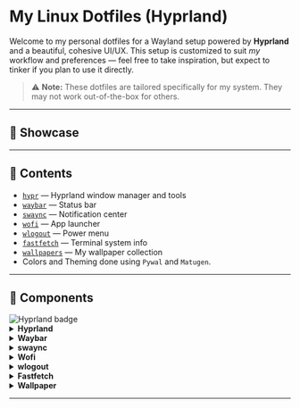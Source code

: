# My Linux Dotfiles (Hyprland)

Welcome to my personal dotfiles for a Wayland setup powered by **Hyprland** and a beautiful, cohesive UI/UX. This setup is customized to suit *my* workflow and preferences — feel free to take inspiration, but expect to tinker if you plan to use it directly.

> ⚠️ **Note:** These dotfiles are tailored specifically for my system. They may not work out-of-the-box for others.

---

## 📸 Showcase


---

## 📁 Contents

- [`hypr`](.config/hypr) — Hyprland window manager and tools
- [`waybar`](.config/waybar) — Status bar
- [`swaync`](.config/swaync) — Notification center
- [`wofi`](.config/wofi) — App launcher
- [`wlogout`](.config/wlogout) — Power menu
- [`fastfetch`](.config/fastfetch) — Terminal system info
- [`wallpapers`](wallpapers) — My wallpaper collection
- Colors and Theming done using `Pywal` and `Matugen`.

---

## 🔧 Components

<img src="https://img.shields.io/badge/Hyprland-58E1FF?style=flat&logo=hyprland&logoColor=white" alt="Hyprland badge" />
<details>
<summary><strong>Hyprland</strong></summary><br>

<table>
 <tr>
    <td><img src="./screenshots/hypr/shot_1.png" width="1200"/></td>
    <td><img src="./screenshots/hypr/shot_2.png" width="1200"/></td>
    <td><img src="./screenshots/hypr/shot_3.png" width="1200"/></td>
    <td><img src="./screenshots/hypr/shot_4.png" width="1200"/></td>
  </tr>
</table>
<br>

- Dynamic tiling Wayland window manager
- Configured for gaps, rounded corners, blur, and animations
- Custom keybindings, window rules, and per-monitor settings
- [Config](.config/hypr)
- [Hyprland](https://hyprland.org/)


</details>

<details>
<summary><strong>Waybar</strong></summary><br>
<img src="./screenshots/waybar/shot_1.png" width="1200"/><br>
<img src="./screenshots/waybar/shot_2.png" width="1200"/>
<br>

- Clean and modular status bar
- Modules: Workspaces, CPU, RAM, network, battery, clock, tray
- Styled using a custom CSS theme
- [Config](.config/waybar)
- [Waybar Github](https://github.com/Alexays/Waybar)


</details>

<details>
<summary><strong>swaync</strong></summary><br>
<img src="./screenshots/swaync/shot_2.png" width="200" align="top" />
<img src="./screenshots/swaync/shot_1.png" width="200" align="top" />
<br>
  
- Lightweight Wayland-native notification daemon
- Styled with matching theme to Waybar
- Auto-dismiss and grouping enabled
- [Config](.config/swaync)
- [Swaync Github](https://github.com/ErikReider/SwayNotificationCenter)

</details>

<details>
<summary><strong>Wofi</strong></summary><br>
<img src="./screenshots/wofi/shot_1.png" width="800"/><br>
<img src="./screenshots/wofi/shot_2.png" width="800"/>
<br>

- Minimal GTK-based app launcher (dmenu alternative)
- Fuzzy matching enabled
- Matches global theme
- [Config](.config/wofi)
- [Wofi Github](https://github.com/SimplyCEO/wofi)

</details>

<details>
<summary><strong>wlogout</strong></summary><br>
<img src="./screenshots/wlogout/shot_1.png" width="800"/><br>
<img src="./screenshots/wlogout/shot_2.png" width="800"/>
<br>

- Custom power menu with styled icons
- Logout, shutdown, reboot, etc.
- Positioned centrally with blur background
- [Config](.config/wlogout)
- [Wlogout Github](https://github.com/ArtsyMacaw/wlogout)

</details>

<details>
<summary><strong>Fastfetch</strong></summary>

- Fast terminal system fetch tool
- Themed output to match the rest of the system
- [Config](.config/fastfetch)
- [Fastfetch Github](https://github.com/fastfetch-cli/fastfetch)

</details>

<details>
<summary><strong>Wallpaper</strong></summary>
  
- A collection of hand-picked wallpapers
- Set using `waypaper` with `swww` backend.
  
<img src="./screenshots/wallpaper/waypaper.png" width="800"/><br>
  
<table>
 <tr>
    <td><img src="./wallpapers/art.jpg" width="200"/></td>
    <td><img src="./wallpapers/wallhaven-jxr2pw.jpg" width="200"/></td>
    <td><img src="./wallpapers/wallhaven-2y6wwg.jpg" width="200"/></td>
  </tr>
</table>

- [Waypaper Github](https://github.com/anufrievroman/waypaper)
</details>
 
---
